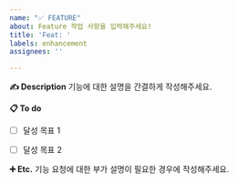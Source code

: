 ```yaml
---
name: "✅ FEATURE"
about: Feature 작업 사항을 입력해주세요!
title: 'Feat: '
labels: enhancement
assignees: ''

---
```


**✍ Description**
기능에 대한 설명을 간결하게 작성해주세요.

**📋 To do**
- [ ] 달성 목표 1
- [ ] 달성 목표 2


**➕ Etc.**
기능 요청에 대한 부가 설명이 필요한 경우에 작성해주세요.
